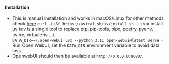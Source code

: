 #### Installation 
- This is manual installation and works in macOS/Linux for other methods check [here](https://docs.openwebui.com/)
`curl -LsSf https://astral.sh/uv/install.sh | sh` = install [uv](https://docs.astral.sh/uv/) (uv is a single tool to replace pip, pip-tools, pipx, poetry, pyenv, twine, virtualenv ...).    
`DATA_DIR=~/.open-webui uvx --python 3.11 open-webui@latest serve` = Run Open WebUI, set the `DATA_DIR` environment variable to avoid data loss.  
- OpenwebUI should then be available at `http://0.0.0.0:8080/`.